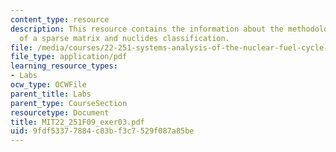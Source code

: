 ```yaml
---
content_type: resource
description: This resource contains the information about the methodology, exponential
  of a sparse matrix and nuclides classification.
file: /media/courses/22-251-systems-analysis-of-the-nuclear-fuel-cycle-fall-2009/9fdf53377884c83bf3c7529f087a85be_MIT22_251F09_exer03.pdf
file_type: application/pdf
learning_resource_types:
- Labs
ocw_type: OCWFile
parent_title: Labs
parent_type: CourseSection
resourcetype: Document
title: MIT22_251F09_exer03.pdf
uid: 9fdf5337-7884-c83b-f3c7-529f087a85be
---
```

